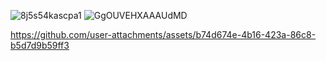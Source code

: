 

![8j5s54kascpa1](https://github.com/user-attachments/assets/24230dcc-e4a7-48cf-8d44-2b2d08a2d48b)
![GgOUVEHXAAAUdMD](https://github.com/user-attachments/assets/2f50adb9-d43d-4d6a-93df-623f71298219)






https://github.com/user-attachments/assets/b74d674e-4b16-423a-86c8-b5d7d9b59ff3

